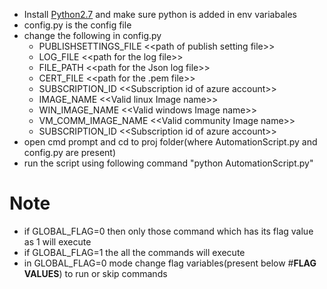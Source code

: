 * Install [Python2.7][0] and make sure python is added in env variabales
* config.py is the config file
* change the following in config.py
	* PUBLISHSETTINGS_FILE <\<path of publish setting file>>
	* LOG_FILE <\<path for the log file>>
	* FILE_PATH <\<path for the Json log file>>
	* CERT_FILE <\<path for the .pem file>>
	* SUBSCRIPTION_ID <\<Subscription id of azure account>>
	* IMAGE_NAME <\<Valid linux Image name>>
	* WIN_IMAGE_NAME <\<Valid windows Image name>>
	* VM_COMM_IMAGE_NAME <\<Valid community Image name>>
	* SUBSCRIPTION_ID <\<Subscription id of azure account>>
* open cmd prompt and cd to proj folder(where AutomationScript.py and config.py are present)
* run the script using following command "python AutomationScript.py"

# Note 
* if GLOBAL_FLAG=0 then only those command which has its flag value as 1 will execute
* if GLOBAL_FLAG=1 the all the commands will execute
* in GLOBAL_FLAG=0 mode change flag variables(present below #**FLAG VALUES**) to run or skip commands
 
[0]: http://www.python.org/download/releases/2.7.3/
